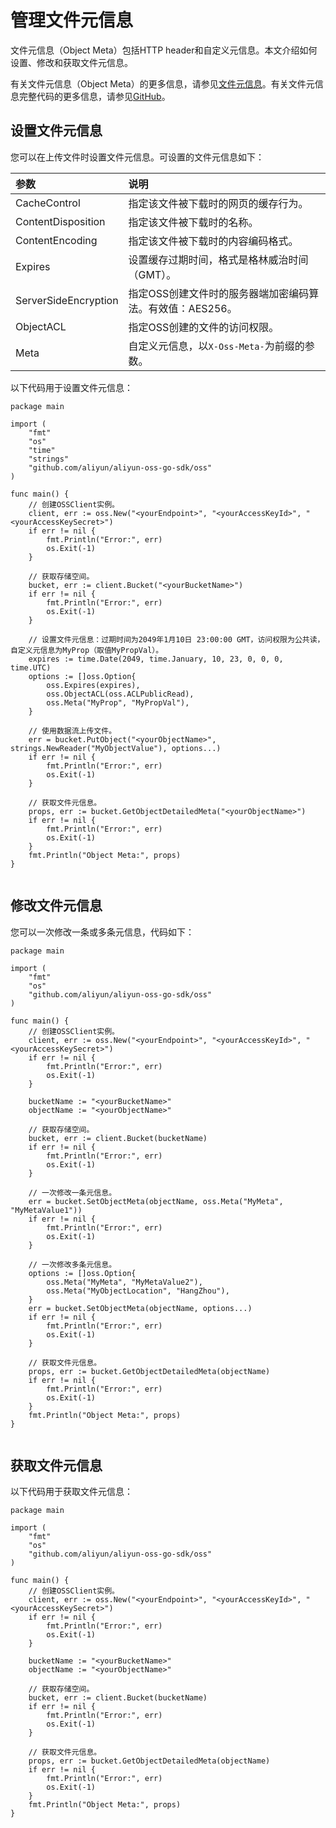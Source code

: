 # 管理文件元信息

文件元信息（Object Meta）包括HTTP header和自定义元信息。本文介绍如何设置、修改和获取文件元信息。

有关文件元信息（Object Meta）的更多信息，请参见[文件元信息](/cn.zh-CN/开发指南/对象/文件（Object）/管理文件/管理文件元信息.md)。有关文件元信息完整代码的更多信息，请参见[GitHub](https://github.com/aliyun/aliyun-oss-go-sdk/blob/master/sample/object_meta.go)。

## 设置文件元信息

您可以在上传文件时设置文件元信息。可设置的文件元信息如下：

|参数|说明|
|:-|:-|
|CacheControl|指定该文件被下载时的网页的缓存行为。|
|ContentDisposition|指定该文件被下载时的名称。|
|ContentEncoding|指定该文件被下载时的内容编码格式。|
|Expires|设置缓存过期时间，格式是格林威治时间（GMT）。|
|ServerSideEncryption|指定OSS创建文件时的服务器端加密编码算法。有效值：AES256。|
|ObjectACL|指定OSS创建的文件的访问权限。|
|Meta|自定义元信息，以`X-Oss-Meta-`为前缀的参数。|

以下代码用于设置文件元信息：

```
package main

import (
    "fmt"
    "os"
    "time"
    "strings"
    "github.com/aliyun/aliyun-oss-go-sdk/oss"
)

func main() {
    // 创建OSSClient实例。
    client, err := oss.New("<yourEndpoint>", "<yourAccessKeyId>", "<yourAccessKeySecret>")
    if err != nil {
        fmt.Println("Error:", err)
        os.Exit(-1)
    }

    // 获取存储空间。
    bucket, err := client.Bucket("<yourBucketName>")
    if err != nil {
        fmt.Println("Error:", err)
        os.Exit(-1)
    }

    // 设置文件元信息：过期时间为2049年1月10日 23:00:00 GMT，访问权限为公共读，自定义元信息为MyProp（取值MyPropVal）。
    expires := time.Date(2049, time.January, 10, 23, 0, 0, 0, time.UTC)
    options := []oss.Option{
        oss.Expires(expires),
        oss.ObjectACL(oss.ACLPublicRead),
        oss.Meta("MyProp", "MyPropVal"),
    }

    // 使用数据流上传文件。
    err = bucket.PutObject("<yourObjectName>", strings.NewReader("MyObjectValue"), options...)
    if err != nil {
        fmt.Println("Error:", err)
        os.Exit(-1)
    }

    // 获取文件元信息。
    props, err := bucket.GetObjectDetailedMeta("<yourObjectName>")
    if err != nil {
        fmt.Println("Error:", err)
        os.Exit(-1)
    }
    fmt.Println("Object Meta:", props)
}
            
```

## 修改文件元信息

您可以一次修改一条或多条元信息，代码如下：

```
package main

import (
    "fmt"
    "os"
    "github.com/aliyun/aliyun-oss-go-sdk/oss"
)

func main() {
    // 创建OSSClient实例。
    client, err := oss.New("<yourEndpoint>", "<yourAccessKeyId>", "<yourAccessKeySecret>")
    if err != nil {
        fmt.Println("Error:", err)
        os.Exit(-1)
    }

    bucketName := "<yourBucketName>"
    objectName := "<yourObjectName>"

    // 获取存储空间。
    bucket, err := client.Bucket(bucketName)
    if err != nil {
        fmt.Println("Error:", err)
        os.Exit(-1)
    }

    // 一次修改一条元信息。
    err = bucket.SetObjectMeta(objectName, oss.Meta("MyMeta", "MyMetaValue1"))
    if err != nil {
        fmt.Println("Error:", err)
        os.Exit(-1)
    }

    // 一次修改多条元信息。
    options := []oss.Option{
        oss.Meta("MyMeta", "MyMetaValue2"),
        oss.Meta("MyObjectLocation", "HangZhou"),
    }
    err = bucket.SetObjectMeta(objectName, options...)
    if err != nil {
        fmt.Println("Error:", err)
        os.Exit(-1)
    }

    // 获取文件元信息。
    props, err := bucket.GetObjectDetailedMeta(objectName)
    if err != nil {
        fmt.Println("Error:", err)
        os.Exit(-1)
    }
    fmt.Println("Object Meta:", props)
}
            
```

## 获取文件元信息

以下代码用于获取文件元信息：

```
package main

import (
    "fmt"
    "os"
    "github.com/aliyun/aliyun-oss-go-sdk/oss"
)

func main() {
    // 创建OSSClient实例。
    client, err := oss.New("<yourEndpoint>", "<yourAccessKeyId>", "<yourAccessKeySecret>")
    if err != nil {
        fmt.Println("Error:", err)
        os.Exit(-1)
    }

    bucketName := "<yourBucketName>"
    objectName := "<yourObjectName>"

    // 获取存储空间。
    bucket, err := client.Bucket(bucketName)
    if err != nil {
        fmt.Println("Error:", err)
        os.Exit(-1)
    }

    // 获取文件元信息。
    props, err := bucket.GetObjectDetailedMeta(objectName)
    if err != nil {
        fmt.Println("Error:", err)
        os.Exit(-1)
    }
    fmt.Println("Object Meta:", props)
}
            
```

